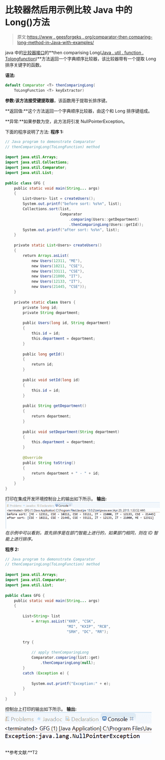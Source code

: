 # 比较器然后用示例比较 Java 中的 Long()方法

> 原文:[https://www . geesforgeks . org/comparator-then comparing-long-method-in-Java-with-examples/](https://www.geeksforgeeks.org/comparator-thencomparinglong-method-in-java-with-examples/)

java 中的[比较器接口](https://www.geeksforgeeks.org/comparator-interface-java/)的**then comparising Long([Java . util . function . Tolongfunction](https://www.geeksforgeeks.org/tolongfunction-interface-in-java-with-examples/))**方法返回一个字典顺序比较器，该比较器带有一个提取 Long 排序关键字的函数。

**语法:**

```java
default Comparator <T> thenComparingLong(
    ToLongFunction <T> keyExtractor)

```

**参数:**该方法接受**键提取器**，该函数用于提取长排序键。

**返回值:**这个方法返回一个字典顺序比较器，由这个和 Long 排序键组成。

**异常:**如果参数为空，此方法将引发 NullPointerException。

下面的程序说明了方法:
**程序 1:**

```java
// Java program to demonstrate Comparator
// thenComparingLong(ToLongFunction) method

import java.util.Arrays;
import java.util.Collections;
import java.util.Comparator;
import java.util.List;

public class GFG {
    public static void main(String... args)
    {
        List<Users> list = createUsers();
        System.out.printf("before sort: %s%n", list);
        Collections.sort(list,
                         Comparator
                             .comparing(Users::getDepartment)
                             .thenComparingLong(Users::getId));
        System.out.printf("after sort: %s%n", list);
    }

    private static List<Users> createUsers()
    {
        return Arrays.asList(
            new Users(12311, "ME"),
            new Users(10211, "CSE"),
            new Users(33111, "CSE"),
            new Users(21000, "IT"),
            new Users(12133, "IT"),
            new Users(21445, "CSE"));
    }

    private static class Users {
        private long id;
        private String department;

        public Users(long id, String department)
        {
            this.id = id;
            this.department = department;
        }

        public long getId()
        {
            return id;
        }

        public void setId(long id)
        {
            this.id = id;
        }

        public String getDepartment()
        {
            return department;
        }

        public void setDepartment(String department)
        {
            this.department = department;
        }

        @Override
        public String toString()
        {
            return department + " - " + id;
        }
    }
}
```

打印在集成开发环境控制台上的输出如下所示。
**输出:**
![](img/db3b5e32444e02baf57ada296f2e5698.png)
*在示例中可以看到，首先排序是在部门智能上进行的，如果部门相同，则在 ID 智能上进行排序。*

**程序 2:**

```java
// Java program to demonstrate Comparator
// thenComparingLong(ToLongFunction) method

import java.util.Arrays;
import java.util.Comparator;
import java.util.List;

public class GFG {
    public static void main(String... args)
    {

        List<String> list
            = Arrays.asList("KKR", "CSK",
                            "MI", "KXIP", "RCB",
                            "SRH", "DC", "RR");

        try {

            // apply thenComparingLong
            Comparator.comparing(list::get)
                .thenComparingLong(null);
        }
        catch (Exception e) {

            System.out.printf("Exception:" + e);
        }
    }
}
```

控制台上打印的输出如下所示。
**输出:**
![](img/5face328b73e1461a9a1d98649734efc.png)

**参考文献:**T2